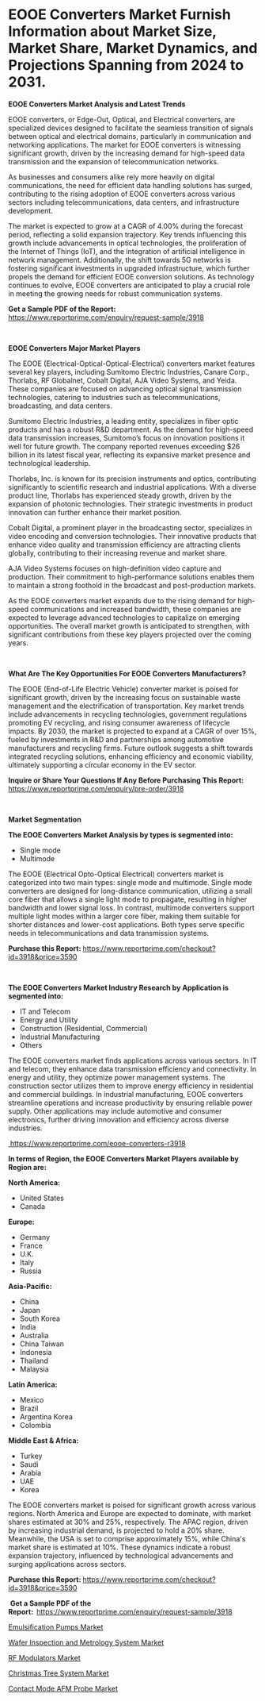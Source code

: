<p><h1>EOOE Converters Market Furnish Information about Market Size, Market Share, Market Dynamics, and Projections Spanning from 2024 to 2031.</h1></p><p><strong>EOOE Converters Market Analysis and Latest Trends</strong></p>
<p><p>EOOE converters, or Edge-Out, Optical, and Electrical converters, are specialized devices designed to facilitate the seamless transition of signals between optical and electrical domains, particularly in communication and networking applications. The market for EOOE converters is witnessing significant growth, driven by the increasing demand for high-speed data transmission and the expansion of telecommunication networks. </p><p>As businesses and consumers alike rely more heavily on digital communications, the need for efficient data handling solutions has surged, contributing to the rising adoption of EOOE converters across various sectors including telecommunications, data centers, and infrastructure development.</p><p>The market is expected to grow at a CAGR of 4.00% during the forecast period, reflecting a solid expansion trajectory. Key trends influencing this growth include advancements in optical technologies, the proliferation of the Internet of Things (IoT), and the integration of artificial intelligence in network management. Additionally, the shift towards 5G networks is fostering significant investments in upgraded infrastructure, which further propels the demand for efficient EOOE conversion solutions. As technology continues to evolve, EOOE converters are anticipated to play a crucial role in meeting the growing needs for robust communication systems.</p></p>
<p><strong>Get a Sample PDF of the Report:&nbsp;</strong> <a href="https://www.reportprime.com/enquiry/request-sample/3918?utm_campaign=10&utm_medium=2&utm_source=Github&utm_content=ia&utm_term=28102024&utm_id=eooe-converters">https://www.reportprime.com/enquiry/request-sample/3918</a></p>
<p>&nbsp;</p>
<p><strong>EOOE Converters Major Market Players</strong></p>
<p><p>The EOOE (Electrical-Optical-Optical-Electrical) converters market features several key players, including Sumitomo Electric Industries, Canare Corp., Thorlabs, RF Globalnet, Cobalt Digital, AJA Video Systems, and Yeida. These companies are focused on advancing optical signal transmission technologies, catering to industries such as telecommunications, broadcasting, and data centers.</p><p>Sumitomo Electric Industries, a leading entity, specializes in fiber optic products and has a robust R&D department. As the demand for high-speed data transmission increases, Sumitomo’s focus on innovation positions it well for future growth. The company reported revenues exceeding $26 billion in its latest fiscal year, reflecting its expansive market presence and technological leadership.</p><p>Thorlabs, Inc. is known for its precision instruments and optics, contributing significantly to scientific research and industrial applications. With a diverse product line, Thorlabs has experienced steady growth, driven by the expansion of photonic technologies. Their strategic investments in product innovation can further enhance their market position.</p><p>Cobalt Digital, a prominent player in the broadcasting sector, specializes in video encoding and conversion technologies. Their innovative products that enhance video quality and transmission efficiency are attracting clients globally, contributing to their increasing revenue and market share.</p><p>AJA Video Systems focuses on high-definition video capture and production. Their commitment to high-performance solutions enables them to maintain a strong foothold in the broadcast and post-production markets. </p><p>As the EOOE converters market expands due to the rising demand for high-speed communications and increased bandwidth, these companies are expected to leverage advanced technologies to capitalize on emerging opportunities. The overall market growth is anticipated to strengthen, with significant contributions from these key players projected over the coming years.</p></p>
<p>&nbsp;</p>
<p><strong>What Are The Key Opportunities For EOOE Converters Manufacturers?</strong></p>
<p><p>The EOOE (End-of-Life Electric Vehicle) converter market is poised for significant growth, driven by the increasing focus on sustainable waste management and the electrification of transportation. Key market trends include advancements in recycling technologies, government regulations promoting EV recycling, and rising consumer awareness of lifecycle impacts. By 2030, the market is projected to expand at a CAGR of over 15%, fueled by investments in R&D and partnerships among automotive manufacturers and recycling firms. Future outlook suggests a shift towards integrated recycling solutions, enhancing efficiency and economic viability, ultimately supporting a circular economy in the EV sector.</p></p>
<p><strong>Inquire or Share Your Questions If Any Before Purchasing This Report:</strong> <a href="https://www.reportprime.com/enquiry/pre-order/3918?utm_campaign=10&utm_medium=2&utm_source=Github&utm_content=ia&utm_term=28102024&utm_id=eooe-converters">https://www.reportprime.com/enquiry/pre-order/3918</a></p>
<p>&nbsp;</p>
<p><strong>Market Segmentation</strong></p>
<p><strong>The EOOE Converters Market Analysis by types is segmented into:</strong></p>
<p><ul><li>Single mode</li><li>Multimode</li></ul></p>
<p><p>The EOOE (Electrical Opto-Optical Electrical) converters market is categorized into two main types: single mode and multimode. Single mode converters are designed for long-distance communication, utilizing a small core fiber that allows a single light mode to propagate, resulting in higher bandwidth and lower signal loss. In contrast, multimode converters support multiple light modes within a larger core fiber, making them suitable for shorter distances and lower-cost applications. Both types serve specific needs in telecommunications and data transmission systems.</p></p>
<p><strong>Purchase this Report:&nbsp;</strong><a href="https://www.reportprime.com/checkout?id=3918&price=3590&utm_campaign=10&utm_medium=2&utm_source=Github&utm_content=ia&utm_term=28102024&utm_id=eooe-converters">https://www.reportprime.com/checkout?id=3918&price=3590</a></p>
<p>&nbsp;</p>
<p><strong>The EOOE Converters Market Industry Research by Application is segmented into:</strong></p>
<p><ul><li>IT and Telecom</li><li>Energy and Utility</li><li>Construction (Residential, Commercial)</li><li>Industrial Manufacturing</li><li>Others</li></ul></p>
<p><p>The EOOE converters market finds applications across various sectors. In IT and telecom, they enhance data transmission efficiency and connectivity. In energy and utility, they optimize power management systems. The construction sector utilizes them to improve energy efficiency in residential and commercial buildings. In industrial manufacturing, EOOE converters streamline operations and increase productivity by ensuring reliable power supply. Other applications may include automotive and consumer electronics, further driving innovation and efficiency across diverse industries.</p></p>
<p><a href="https://www.reportprime.com/eooe-converters-r3918?utm_campaign=10&utm_medium=2&utm_source=Github&utm_content=ia&utm_term=28102024&utm_id=eooe-converters">&nbsp;https://www.reportprime.com/eooe-converters-r3918</a></p>
<p><strong>In terms of Region, the EOOE Converters Market Players available by Region are:</strong></p>
<p>
    <p> <strong> North America: </strong>
        <ul>
            <li>United States</li>
            <li>Canada</li>
        </ul>
        </p> 
    <p> <strong> Europe: </strong>
        <ul>
            <li>Germany</li>
            <li>France</li>
            <li>U.K.</li>
            <li>Italy</li>
            <li>Russia</li>
        </ul>
        </p> 
    <p> <strong> Asia-Pacific: </strong>
        <ul>
            <li>China</li>
            <li>Japan</li>
            <li>South Korea</li>
            <li>India</li>
            <li>Australia</li>
            <li>China Taiwan</li>
            <li>Indonesia</li>
            <li>Thailand</li>
            <li>Malaysia</li>
        </ul>
        </p> 
    <p> <strong> Latin America: </strong>
        <ul>
            <li>Mexico</li>
            <li>Brazil</li>
            <li>Argentina Korea</li>
            <li>Colombia</li>
        </ul>
        </p> 
    <p> <strong> Middle East & Africa: </strong>
        <ul>
            <li>Turkey</li>
            <li>Saudi</li>
            <li>Arabia</li>
            <li>UAE</li>
            <li>Korea</li>
        </ul>
    </p>
    </p>
<p><p>The EOOE converters market is poised for significant growth across various regions. North America and Europe are expected to dominate, with market shares estimated at 30% and 25%, respectively. The APAC region, driven by increasing industrial demand, is projected to hold a 20% share. Meanwhile, the USA is set to comprise approximately 15%, while China's market share is estimated at 10%. These dynamics indicate a robust expansion trajectory, influenced by technological advancements and surging applications across sectors.</p></p>
<p><strong>Purchase this Report: </strong><a href="https://www.reportprime.com/checkout?id=3918&price=3590&utm_campaign=10&utm_medium=2&utm_source=Github&utm_content=ia&utm_term=28102024&utm_id=eooe-converters">https://www.reportprime.com/checkout?id=3918&price=3590</a></p>
<p>&nbsp;<strong>Get a Sample PDF of the Report:&nbsp;&nbsp;</strong><a href="https://www.reportprime.com/enquiry/request-sample/3918?utm_campaign=10&utm_medium=2&utm_source=Github&utm_content=ia&utm_term=28102024&utm_id=eooe-converters">https://www.reportprime.com/enquiry/request-sample/3918</a></p>
<p><strong></strong></p>
<p><p><a href="https://issuu.com/reportprime-2/docs/emulsification-pumps-market-size-20_12c478aa4c71b4?utm_campaign=10&utm_medium=2&utm_source=Github&utm_content=ia&utm_term=28102024&utm_id=eooe-converters">Emulsification Pumps Market</a></p><p><a href="https://issuu.com/reportprime-2/docs/wafer-inspection-and-metrology-syst_635ff9c0bfbc6d?utm_campaign=10&utm_medium=2&utm_source=Github&utm_content=ia&utm_term=28102024&utm_id=eooe-converters">Wafer Inspection and Metrology System Market</a></p><p><a href="https://github.com/kimhelmer83/Market-Research-Report-List-1/blob/main/rf-modulators-market.md?utm_campaign=10&utm_medium=2&utm_source=Github&utm_content=ia&utm_term=28102024&utm_id=eooe-converters">RF Modulators Market</a></p><p><a href="https://www.linkedin.com/pulse/christmas-tree-system-market-revolution-2024-2031-trends-shaping-qcgne?utm_campaign=10&utm_medium=2&utm_source=Github&utm_content=ia&utm_term=28102024&utm_id=eooe-converters">Christmas Tree System Market</a></p><p><a href="https://github.com/JubayerMia832/Market-Research-Report-List-1/blob/main/contact-mode-afm-probe-market.md?utm_campaign=10&utm_medium=2&utm_source=Github&utm_content=ia&utm_term=28102024&utm_id=eooe-converters">Contact Mode AFM Probe Market</a></p></p>